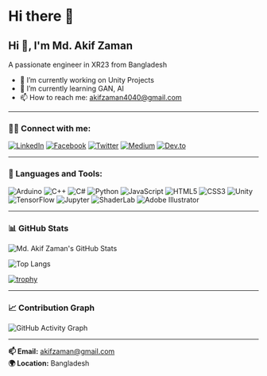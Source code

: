 
# Hi there 👋

## Hi 👋, I'm Md. Akif Zaman

A passionate engineer in XR23 from Bangladesh

- 🔭 I’m currently working on Unity Projects
- 🌱 I’m currently learning GAN, AI
- 📫 How to reach me: akifzaman4040@gmail.com

---

### 🧑‍💻 Connect with me:

[![LinkedIn](https://img.shields.io/badge/LinkedIn-blue?style=flat&logo=linkedin)](https://linkedin.com/in/your-link-here)
[![Facebook](https://img.shields.io/badge/Facebook-blue?style=flat&logo=facebook)](https://facebook.com/your-link-here)
[![Twitter](https://img.shields.io/badge/Twitter-blue?style=flat&logo=twitter)](https://twitter.com/your-link-here)
[![Medium](https://img.shields.io/badge/Medium-black?style=flat&logo=medium)](https://medium.com/@your-link-here)
[![Dev.to](https://img.shields.io/badge/dev.to-black?style=flat&logo=dev.to)](https://dev.to/your-link-here)

---

### 🧰 Languages and Tools:

![Arduino](https://img.shields.io/badge/Arduino-00979D?style=for-the-badge&logo=arduino&logoColor=white)
![C++](https://img.shields.io/badge/C++-00599C?style=for-the-badge&logo=c%2B%2B&logoColor=white)
![C#](https://img.shields.io/badge/C%23-239120?style=for-the-badge&logo=c-sharp&logoColor=white)
![Python](https://img.shields.io/badge/Python-3670A0?style=for-the-badge&logo=python&logoColor=ffdd54)
![JavaScript](https://img.shields.io/badge/JavaScript-F7DF1E?style=for-the-badge&logo=javascript&logoColor=black)
![HTML5](https://img.shields.io/badge/HTML5-E34F26?style=for-the-badge&logo=html5&logoColor=white)
![CSS3](https://img.shields.io/badge/CSS3-1572B6?style=for-the-badge&logo=css3&logoColor=white)
![Unity](https://img.shields.io/badge/Unity-000000?style=for-the-badge&logo=unity&logoColor=white)
![TensorFlow](https://img.shields.io/badge/TensorFlow-FF6F00?style=for-the-badge&logo=tensorflow&logoColor=white)
![Jupyter](https://img.shields.io/badge/Jupyter-F37626?style=for-the-badge&logo=jupyter&logoColor=white)
![ShaderLab](https://img.shields.io/badge/ShaderLab-000000?style=for-the-badge&logo=unity&logoColor=white)
![Adobe Illustrator](https://img.shields.io/badge/Adobe%20Illustrator-FF9A00?style=for-the-badge&logo=adobeillustrator&logoColor=white)

---

### 📊 GitHub Stats

![Md. Akif Zaman's GitHub Stats](https://github-readme-stats.vercel.app/api?username=akifzaman&show_icons=true&theme=default)

![Top Langs](https://github-readme-stats.vercel.app/api/top-langs/?username=akifzaman&layout=compact&theme=default)

[![trophy](https://github-profile-trophy.vercel.app/?username=akifzaman&theme=onestar)](https://github.com/ryo-ma/github-profile-trophy)

---

### 📈 Contribution Graph

![GitHub Activity Graph](https://github-readme-activity-graph.cyclic.app/graph?username=akifzaman&theme=github)

---

**📫 Email:** akifzaman@gmail.com  
**🌍 Location:** Bangladesh  
